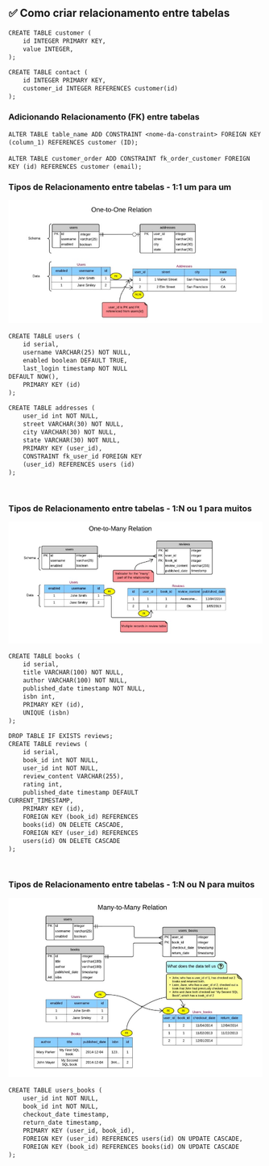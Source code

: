 ## ✅ Como criar relacionamento entre tabelas
```
CREATE TABLE customer (
    id INTEGER PRIMARY KEY,
    value INTEGER,
);
```
```
CREATE TABLE contact (
    id INTEGER PRIMARY KEY,
    customer_id INTEGER REFERENCES customer(id)
);
```

### Adicionando Relacionamento (FK) entre tabelas
```
ALTER TABLE table_name ADD CONSTRAINT <nome-da-constraint> FOREIGN KEY (column_1) REFERENCES customer (ID);

ALTER TABLE customer_order ADD CONSTRAINT fk_order_customer FOREIGN KEY (id) REFERENCES customer (email);
```

### Tipos de Relacionamento entre tabelas - 1:1 um para um

<img src="./assets/img-06.jpg">

<br>

```
CREATE TABLE users (
    id serial,
    username VARCHAR(25) NOT NULL,
    enabled boolean DEFAULT TRUE,
    last_login timestamp NOT NULL
DEFAULT NOW(),
    PRIMARY KEY (id)
);
```
```
CREATE TABLE addresses (
    user_id int NOT NULL,
    street VARCHAR(30) NOT NULL,
    city VARCHAR(30) NOT NULL,
    state VARCHAR(30) NOT NULL,
    PRIMARY KEY (user_id),
    CONSTRAINT fk_user_id FOREIGN KEY
    (user_id) REFERENCES users (id)
);
```

<br>

### Tipos de Relacionamento entre tabelas - 1:N ou 1 para muitos

<img src="./assets/img-07.jpg">

<br>

```
CREATE TABLE books (
    id serial,
    title VARCHAR(100) NOT NULL,
    author VARCHAR(100) NOT NULL,
    published_date timestamp NOT NULL,
    isbn int,
    PRIMARY KEY (id),
    UNIQUE (isbn)
);
```
```
DROP TABLE IF EXISTS reviews;
CREATE TABLE reviews (
    id serial,
    book_id int NOT NULL,
    user_id int NOT NULL,
    review_content VARCHAR(255),
    rating int,
    published_date timestamp DEFAULT
CURRENT_TIMESTAMP,
    PRIMARY KEY (id),
    FOREIGN KEY (book_id) REFERENCES
    books(id) ON DELETE CASCADE,
    FOREIGN KEY (user_id) REFERENCES
    users(id) ON DELETE CASCADE
);

```

<br>

### Tipos de Relacionamento entre tabelas - 1:N ou N para muitos

<img src="./assets/img-08.jpg">

<br>

```
CREATE TABLE users_books (
    user_id int NOT NULL,
    book_id int NOT NULL,
    checkout_date timestamp,
    return_date timestamp,
    PRIMARY KEY (user_id, book_id),
    FOREIGN KEY (user_id) REFERENCES users(id) ON UPDATE CASCADE,
    FOREIGN KEY (book_id) REFERENCES books(id) ON UPDATE CASCADE
);
```

